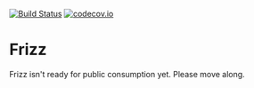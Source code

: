 [![Build Status](https://travis-ci.org/frizz/frizz.svg?branch=rewrite)](https://travis-ci.org/frizz/frizz?branch=rewrite)
[![codecov.io](https://codecov.io/github/frizz/frizz/coverage.svg?branch=rewrite)](https://codecov.io/github/frizz/frizz/branch/rewrite)

Frizz
=====

Frizz isn't ready for public consumption yet. Please move along.
